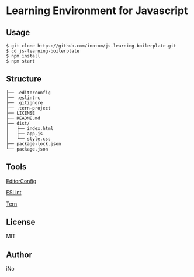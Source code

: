 # Learning Environment for Javascript

## Usage

```
$ git clone https://github.com/inotom/js-learning-boilerplate.git
$ cd js-learning-boilerplate
$ npm install
$ npm start
```

## Structure

```
├── .editorconfig
├── .eslintrc
├── .gitignore
├── .tern-project
├── LICENSE
├── README.md
├── dist/
│   ├── index.html
│   ├── app.js
│   └── style.css
├── package-lock.json
└── package.json
```

## Tools

[EditorConfig](http://editorconfig.org/)

[ESLint](http://eslint.org/)

[Tern](http://ternjs.net/)

## License

MIT

## Author

iNo
